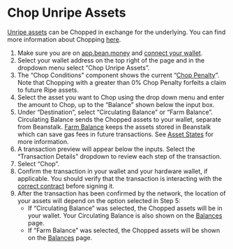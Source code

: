 # Chop Unripe Assets

[Unripe assets](../../farm/barn.md#unripe-assets) can be Chopped in exchange for the underlying. You can find more information about Chopping [here](../../farm/barn.md#chopping).

1. Make sure you are on [app.bean.money](https://app.bean.money/) and [connect your wallet](../getting-started/connect-wallet.md).
2. Select your wallet address on the top right of the page and in the dropdown menu select “Chop Unripe Assets”.
3. The “Chop Conditions” component shows the current “[Chop Penalty](https://docs.bean.money/farm/barn#chopping)”. Note that Chopping with a greater than 0% Chop Penalty forfeits a claim to future Ripe assets.
4. Select the asset you want to Chop using the drop down menu and enter the amount to Chop, up to the “Balance” shown below the input box.
5. Under “Destination”, select “Circulating Balance” or “Farm Balance”. Circulating Balance sends the Chopped assets to your wallet, separate from Beanstalk. [Farm Balance](../../protocol/asset-states.md) keeps the assets stored in Beanstalk which can save gas fees in future transactions. See [Asset States](../../protocol/asset-states.md) for more information.
6. A transaction preview will appear below the inputs. Select the “Transaction Details” dropdown to review each step of the transaction.
7. Select “Chop”.
8. Confirm the transaction in your wallet and your hardware wallet, if applicable. You should verify that the transaction is interacting with the [correct contract](../../protocol/contracts.md) before signing it.
9. After the transaction has been confirmed by the network, the location of your assets will depend on the option selected in Step 5:
   * If “Circulating Balance” was selected, the Chopped assets will be in your wallet. Your Circulating Balance is also shown on the [Balances](https://app.bean.money/#/balances) page.
   * If “Farm Balance” was selected, the Chopped assets will be shown on the [Balances](https://app.bean.money/#/balances) page.
